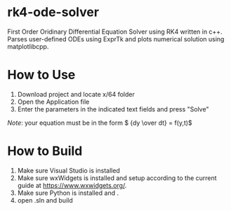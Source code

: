 # rk4-ode-solver
First Order Oridinary Differential Equation Solver using RK4 written in c++. Parses user-defined ODEs using ExprTk and plots numerical solution using matplotlibcpp.

# How to Use
1. Download project and locate x/64 folder
2. Open the Application file
3. Enter the parameters in the indicated text fields and press "Solve"


*Note*: your equation must be in the form $ {dy \over dt} = f(y,t)$


# How to Build
1. Make sure Visual Studio is installed
2. Make sure wxWidgets is installed and setup according to the current guide at https://www.wxwidgets.org/.
3. Make sure Python is installed and .
4. open .sln and build